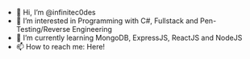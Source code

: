 - 👋 Hi, I’m @infinitec0des
- 👀 I’m interested in Programming with C#, Fullstack and Pen-Testing/Reverse Engineering
- 🌱 I’m currently learning MongoDB, ExpressJS, ReactJS and NodeJS
- 📫 How to reach me: Here!

<!---
infinitec0des/infinitec0des is a ✨ special ✨ repository because its `README.md` (this file) appears on your GitHub profile.
You can click the Preview link to take a look at your changes.
--->
